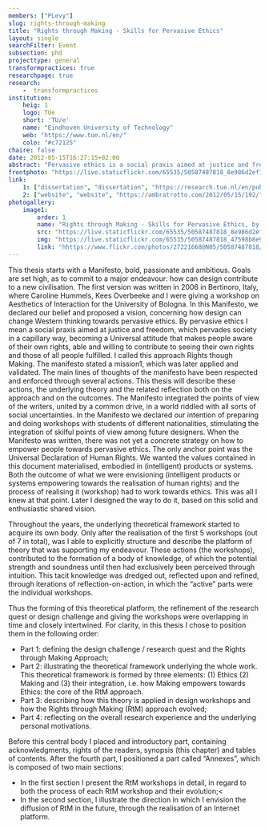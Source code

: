 ```yaml
---
members: ["PLevy"]
slug: rights-through-making
title: "Rights through Making - Skills for Pervasive Ethics"
layout: single
searchFilter: Event
subsection: phd
projecttype: general
transformpractices: true
researchpage: true
research: 
    -  transformpractices
institution:
    heig: 1
    logo: TUe
    short: 'TU/e'
    name: "Eindhoven University of Technology"
    web: "https://www.tue.nl/en/"
    colo: "#c72125"
chaire: false
date: 2012-05-15T16:27:15+02:00
abstract: "Pervasive ethics is a social praxis aimed at justice and freedom, which pervades society in a capillary way, becoming a Universal attitude that makes people aware of their own rights, able and willing to contribute to seeing their own rights and those of all people fulfilled.<br/><i>Doctoral dissertation of Ambra Trotto</i>"
frontphoto: "https://live.staticflickr.com/65535/50587487818_8e986d2ef1.jpg"
link:
    1: ["dissertation", "dissertation", "https://research.tue.nl/en/publications/rights-through-making-skills-for-pervasive-ethics"]
    2: ["website", "website", "https://ambratrotto.com/2012/05/15/192/"]
photogallery:
    image1:
        order: 1
        name: "Rights through Making - Skills for Pervasive Ethics, by Ambra Trotto"
        src: "https://live.staticflickr.com/65535/50587487818_8e986d2ef1_q.jpg"
        img: "https://live.staticflickr.com/65535/50587487818_47598b8e9a_o.png"
        link: "hhttps://www.flickr.com/photos/27221668@N05/50587487818/in/album-72157716601045922/"
---
```



This thesis starts with a Manifesto, bold, passionate and ambitious. Goals are set high, as to commit to a major endeavour: how can design contribute to a new civilisation. The first version was written in 2006 in Bertinoro, Italy, where Caroline Hummels, Kees Overbeeke and I were giving a workshop on Aesthetics of Interaction for the University of Bologna. In this Manifesto, we declared our belief and proposed a vision, concerning how design can change Western thinking towards pervasive ethics. By pervasive ethics I mean a social praxis aimed at justice and freedom, which pervades society in a capillary way, becoming a Universal attitude that makes people aware of their own rights, able and willing to contribute to seeing their own rights and those of all people fulfilled. I called this approach Rights though Making. The manifesto stated a mission1, which was later applied and validated. The main lines of thoughts of the manifesto have been respected and enforced through several actions. This thesis will describe these actions, the underlying theory and the related reflection both on the approach and on the outcomes. The Manifesto integrated the points of view of the writers, united by a common drive, in a world riddled with all sorts of social uncertainties. In the Manifesto we declared our intention of preparing and doing workshops with students of different nationalities, stimulating the integration of skilful points of view among future designers. When the Manifesto was written, there was not yet a concrete strategy on how to empower people towards pervasive ethics. The only anchor point was the Universal Declaration of Human Rights. We wanted the values contained in this document materialised, embodied in (intelligent) products or systems. Both the outcome of what we were envisioning (intelligent products or systems empowering towards the realisation of human rights) and the process of realising it (workshop) had to work towards ethics. This was all I knew at that point. Later I designed the way to do it, based on this solid and enthusiastic shared vision.

Throughout the years, the underlying theoretical framework started to acquire its own body. Only after the realisation of the first 5 workshops (out of 7 in total), was I able to explicitly structure and describe the platform of theory that was supporting my endeavour. These actions (the workshops), contributed to the formation of a body of knowledge, of which the potential strength and soundness until then had exclusively been perceived through intuition. This tacit knowledge was dredged out, reflected upon and refined, through iterations of reflection-on-action, in which the “active” parts were the individual workshops.

Thus the forming of this theoretical platform, the refinement of the research quest or design challenge and giving the workshops were overlapping in time and closely intertwined. For clarity, in this thesis I chose to position them in the following order:
- Part 1: defining the design challenge / research quest and the Rights through Making Approach;
- Part 2: illustrating the theoretical framework underlying the whole work. This theoretical framework is formed by three elements: (1) Ethics (2) Making and (3) their integration, i.e. how Making empowers towards Ethics: the core of the RtM approach.
- Part 3: describing how this theory is applied in design workshops and how the Rights through Making (RtM) approach evolved;
- Part 4: reflecting on the overall research experience and the underlying personal motivations.

Before this central body I placed and introductory part, containing acknowledgments, rights of the readers, synopsis (this chapter) and tables of contents. After the fourth part, I positioned a part called “Annexes”, which is composed of two main sections:
- In the first section I present the RtM workshops in detail, in regard to both the process of each RtM workshop and their evolution;<
- In the second section, I illustrate the direction in which I envision the diffusion of RtM in the future, through the realisation of an Internet platform.
